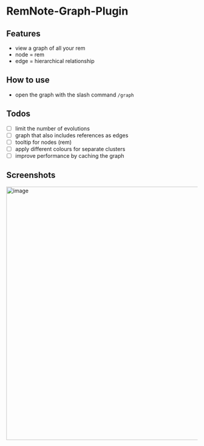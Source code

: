 # RemNote-Graph-Plugin

## Features
- view a graph of all your rem
- node = rem 
- edge = hierarchical relationship

## How to use
- open the graph with the slash command `/graph`

## Todos
- [ ] limit the number of evolutions
- [ ] graph that also includes references as edges
- [ ] tooltip for nodes (rem)
- [ ] apply different colours for separate clusters
- [ ] improve performance by caching the graph

## Screenshots

<img width="668" alt="image" src="https://user-images.githubusercontent.com/22642772/190393128-e6b24e33-836a-4efa-9ed5-9848734d8399.png">
